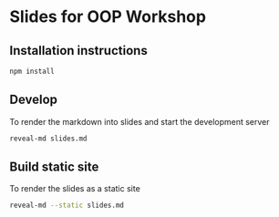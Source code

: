 # Slides for OOP Workshop

## Installation instructions

```bash
npm install
```

## Develop

To render the markdown into slides and start the development server

```bash
reveal-md slides.md
```

## Build static site

To render the slides as a static site

```bash
reveal-md --static slides.md
```
